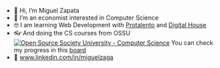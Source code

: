 - 👋 Hi, I’m Miguel Zapata
- 👀 I’m an economist interested in Computer Science 
- 🤓 I am learning Web Development with [Protalento](https://protalento.org/) and [Digital House](https://www.digitalhouse.com/)
- 👓 And doing the CS courses from OSSU [![Open Source Society University - Computer Science](https://img.shields.io/badge/OSSU-computer--science-blue.svg)](https://github.com/ossu/computer-science) You can check my progress in this [board](https://trello.com/b/N39O9Ne2/computer-science)
- 👔 www.linkedin.com/in/miguelzaga
